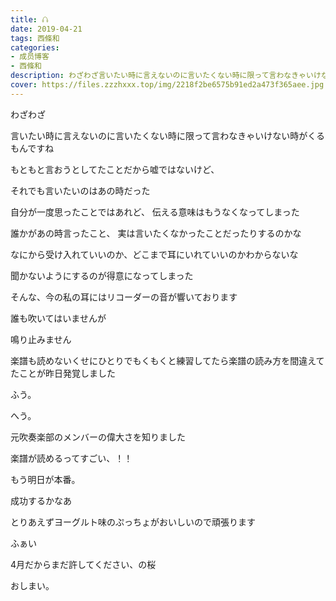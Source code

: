 ```yaml
---
title: 𖦤
date: 2019-04-21
tags: 西條和
categories: 
- 成员博客
- 西條和
description: わざわざ言いたい時に言えないのに言いたくない時に限って言わなきゃいけない時がくるもんですねもともと言おうとし...
cover: https://files.zzzhxxx.top/img/2218f2be6575b91ed2a473f365aee.jpg 
---
```















わざわざ
















言いたい時に言えないのに言いたくない時に限って言わなきゃいけない時がくるもんですね













もともと言おうとしてたことだから嘘ではないけど、









それでも言いたいのはあの時だった












自分が一度思ったことではあれど、
伝える意味はもうなくなってしまった













誰かがあの時言ったこと、
実は言いたくなかったことだったりするのかな



















なにから受け入れていいのか、どこまで耳にいれていいのかわからないな





















聞かないようにするのが得意になってしまった























そんな、今の私の耳にはリコーダーの音が響いております











誰も吹いてはいませんが











鳴り止みません













楽譜も読めないくせにひとりでもくもくと練習してたら楽譜の読み方を間違えてたことが昨日発覚しました













ふう。













へう。












元吹奏楽部のメンバーの偉大さを知りました







楽譜が読めるってすごい、！！











もう明日が本番。








成功するかなあ



















とりあえずヨーグルト味のぷっちょがおいしいので頑張ります












ふぁい













4月だからまだ許してください、の桜

















おしまい。


